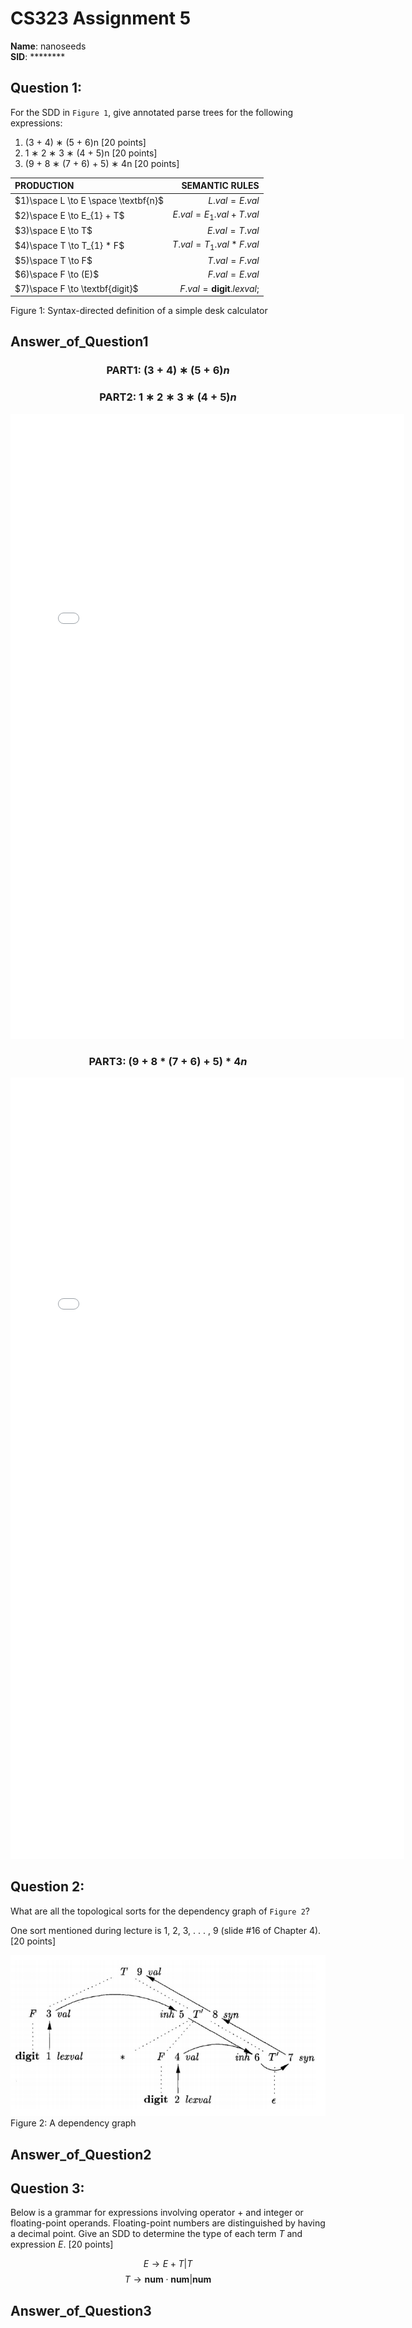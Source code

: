 <!--
 * @Github: https://github.com/Certseeds/CS323_Compilers_2020F
 * @Organization: SUSTech
 * @Author: nanoseeds
 * @Date: 2020-11-28 21:10:42
 * @LastEditors: nanoseeds
 * @LastEditTime: 2020-11-29 13:04:33
 * @License: CC-BY-NC-SA_V4_0 or any later version 
 -->

# CS323 Assignment 5

**Name**: nanoseeds  
**SID**: \*\*\*\*\*\*\*\*

## Question 1:

For the SDD in `Figure 1`, give annotated parse trees for the following expressions:

1. (3 + 4) ∗ (5 + 6)n [20 points]
2. 1 ∗ 2 ∗ 3 ∗ (4 + 5)n [20 points]
3. (9 + 8 ∗ (7 + 6) + 5) ∗ 4n [20 points]

| PRODUCTION                           |                   SEMANTIC RULES |
| :----------------------------------- | -------------------------------: |
| $1)\space L \to E \space \textbf{n}$ |                  $L.val = E.val$ |
| $2)\space E \to E_{1} + T$           |      $E.val = E_{1}.val + T.val$ |
| $3)\space E \to T$                   |                  $E.val = T.val$ |
| $4)\space T \to T_{1} * F$           |      $T.val = T_{1}.val * F.val$ |
| $5)\space T \to F$                   |                  $T.val = F.val$ |
| $6)\space F \to (E)$                 |                  $F.val = E.val$ |
| $7)\space F \to \textbf{digit}$      | $F.val = \textbf{digit}.lexval;$ |


<div><div>Figure 1: Syntax-directed definition of a simple desk calculator</div></div>

## Answer_of_Question1

### PART1: $(3 + 4) ∗ (5 + 6)n$

<object data="./Question1_01.html" type="text/x-scriptlet" width=100% height=1000></object>

### PART2: $1 ∗ 2 ∗ 3 ∗ (4 + 5)n$

<embed src="./Question1_02.html" type="image/svg+xml" width=125% height=1000 />


### PART3: $(9+8*(7+6)+5)*4n$

<embed src="./Question1_03.html" type="image/svg+xml" width=125% height=1250 />

## Question 2:

What are all the topological sorts for the dependency graph of `Figure 2`?

One sort mentioned during lecture is 1, 2, 3, . . . , 9 (slide #16 of Chapter 4). [20 points]

<div>
  <img src="./Question2_01.png"><br />
  <div>Figure 2: A dependency graph</div>
</div>

## Answer_of_Question2

## Question 3:

Below is a grammar for expressions involving operator $+$ and integer or floating-point operands. Floating-point numbers are distinguished by having a decimal point. Give an SDD to determine the type of each term $T$ and expression $E$. [20 points]

$$E \to E + T | T$$
$$T \to \textbf{num} \cdot \textbf{num} | \textbf{num}$$

## Answer_of_Question3

<link rel="stylesheet" type="text/css" href="./../markdown.css">

<style type="text/css">
h3{
  text-align: center;
}
</style>
